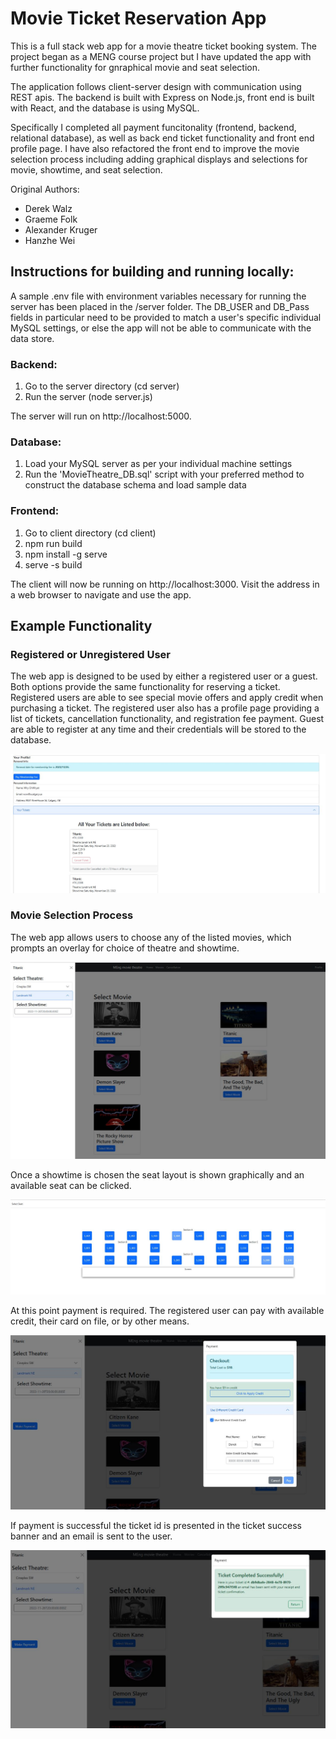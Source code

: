 # Movie Ticket Reservation App

This is a full stack web app for a movie theatre ticket booking system. The project began as a MENG course project but I have updated the app with further functionality for gnraphical movie and seat selection. 

The application follows client-server design with communication using REST apis. The backend is built with Express on Node.js, front end is built with React, and the database is using MySQL. 

Specifically I completed all payment funcitonality (frontend, backend, relational database), as well as back end ticket functionality and front end profile page. 
I have also refactored the front end to improve the movie selection process including adding graphical displays and selections for movie, showtime, and seat selection.  

Original Authors: 
- Derek Walz 
- Graeme Folk
- Alexander Kruger
- Hanzhe Wei

## Instructions for building and running locally:

A sample .env file with environment variables necessary for running the server has been placed in the /server folder. The DB_USER and DB_Pass fields in particular need to be provided to match a user's specific individual MySQL settings, or else the app will not be able to communicate with the data store.

### Backend:
1. Go to the server directory (cd server)
2. Run the server (node server.js)

The server will run on http://localhost:5000. 

### Database:
1. Load your MySQL server as per your individual machine settings
2. Run the 'MovieTheatre_DB.sql' script with your preferred method to construct the database schema and load sample data

### Frontend:
1. Go to client directory (cd client)
2. npm run build
3. npm install -g serve
4. serve -s build

The client will now be running on http://localhost:3000. Visit the address in a web browser to navigate and use the app.

## Example Functionality
### Registered or Unregistered User

The web app is designed to be used by either a registered user or a guest. Both options provide the same functionality for reserving a ticket. Registered users are able to see special movie offers and apply credit when purchasing a ticket. The registered user also has a profile page providing a list of tickets, cancellation functionality, and registration fee payment. Guest are able to register at any time and their credentials will be stored to the database. 

![Profile Page](Screenshots/profile_page.jpg)

### Movie Selection Process

The web app allows users to choose any of the listed movies, which prompts an overlay for choice of theatre and showtime. 

![Movie Listings](Screenshots/movie_selection.jpg)

Once a showtime is chosen the seat layout is shown graphically and an available seat can be clicked. 

![Seat Selection](Screenshots/seat_selection.jpg)

At this point payment is required. The registered user can pay with available credit, their card on file, or by other means.

![Payment Page](Screenshots/make_payment.jpg)

If payment is successful the ticket id is presented in the ticket success banner and an email is sent to the user. 

![Ticket Successful](Screenshots/ticket_success.jpg)




